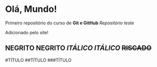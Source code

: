 # Olá, Mundo!
 Primeiro repositório do curso de **Git e GitHub**
 *Repositório teste*
 
 Adicionado pelo site!
 
 
 **NEGRITO** __NEGRITO__
 *ITÁLICO* _ITÁLICO_
 ~~RISCADO~~
 ---
 
 
 
 #TÍTULO
 ##TÍTULO
 ###TÍTULO
 
 
 
